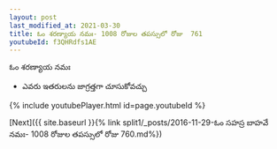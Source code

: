 ```yaml
---
layout: post
last_modified_at: 2021-03-30
title: ఓం శరణ్యాయ నమః- 1008 రోజుల తపస్సులో రోజు  761
youtubeId: f3QHRdfs1AE
---
```

 
 
 ఓం శరణ్యాయ నమః  
 
 -  ఎవరు ఇతరులను జాగ్రత్తగా చూసుకోవచ్చు 
 
  
 
  
 
 
 
 
 
 


{% include youtubePlayer.html id=page.youtubeId %}
 
[Next]({{ site.baseurl }}{% link  split1/_posts/2016-11-29-ఓం సహస్ర బాహవే నమః- 1008 రోజుల తపస్సులో రోజు  760.md%})
 
